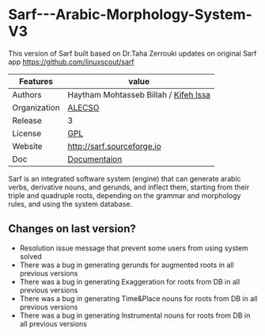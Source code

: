 # Sarf---Arabic-Morphology-System-V3
This version of Sarf built based on Dr.Taha Zerrouki updates on original Sarf app https://github.com/linuxscout/sarf

<article class="markdown-body entry-content" itemprop="text">


<table>
<thead>
<tr>
<th>Features</th>
<th>value</th>
</tr>
</thead>
<tbody>
<tr>
<td>Authors</td>
<td>Haytham Mohtasseb Billah / <a href="http://github.com/kifehi">Kifeh Issa</a></td>
</tr>
<tr>
<td>Organization</td>
<td><a href="http://www.alecso.org.tn" rel="nofollow">ALECSO</a></td>
</tr>
<tr>
<td>Release</td>
<td>3</td>
</tr>
<tr>
<td>License</td>
<td><a href="https://github.com/linuxscout/sarf/master/LICENSE">GPL</a></td>
</tr>

<tr>
<td>Website</td>
<td><a href="http://sarf.sourceforge.io" rel="nofollow">http://sarf.sourceforge.io</a></td>
</tr>
<tr>
<td>Doc</td>
<td><a href="https://sourceforge.net/projects/sarf/files/Documentation/full-documents/" rel="nofollow">Documentaion</a></td>
</tr>




</tbody>
</table>
<p>Sarf is an integrated software system (engine) that can generate arabic verbs, derivative nouns, and gerunds, and inflect them, starting from their triple and quadruple roots, depending on the grammar and morphology rules, and using the system database.</p>
<h2>Changes on last version?</h2>
<ul>
<li>Resolution issue message that prevent some users from using system solved</li>

<li>There was a bug in generating gerunds for augmented roots in all previous versions</li><li>There was a bug in generating Exaggeration for roots from DB in all previous versions</li><li>There was a bug in generating Time&amp;Place nouns for roots from DB in all previous versions</li><li>There was a bug in generating Instrumental nouns for roots from DB in all previous versions</li></ul>

</article>
